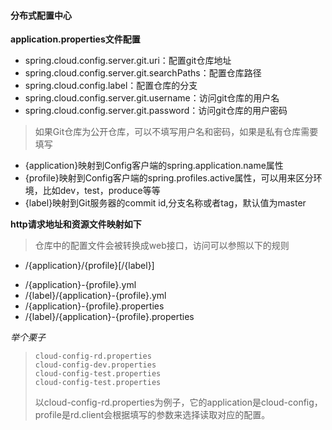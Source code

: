 #### 分布式配置中心

**application.properties文件配置**
- spring.cloud.config.server.git.uri：配置git仓库地址
- spring.cloud.config.server.git.searchPaths：配置仓库路径
- spring.cloud.config.label：配置仓库的分支
- spring.cloud.config.server.git.username：访问git仓库的用户名
- spring.cloud.config.server.git.password：访问git仓库的用户密码

> 如果Git仓库为公开仓库，可以不填写用户名和密码，如果是私有仓库需要填写


- {application}映射到Config客户端的spring.application.name属性
- {profile}映射到Config客户端的spring.profiles.active属性，可以用来区分环境，比如dev，test，produce等等
- {label}映射到Git服务器的commit id,分支名称或者tag，默认值为master

**http请求地址和资源文件映射如下**
> 仓库中的配置文件会被转换成web接口，访问可以参照以下的规则

+ /{application}/{profile}[/{label}]
- /{application}-{profile}.yml
- /{label}/{application}-{profile}.yml
- /{application}-{profile}.properties
- /{label}/{application}-{profile}.properties

*举个栗子*

 >     cloud-config-rd.properties
 >     cloud-config-dev.properties
 >     cloud-config-test.properties
 >     cloud-config-test.properties
 > 以cloud-config-rd.properties为例子，它的application是cloud-config，profile是rd.client会根据填写的参数来选择读取对应的配置。


